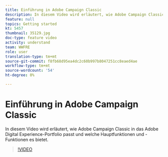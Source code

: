 ```yaml
---
title: Einführung in Adobe Campaign Classic
description: In diesem Video wird erläutert, wie Adobe Campaign Classic in das Adobe Digital Experience-Portfolio passt und welche Hauptfunktionen und -Funktionen es bietet.
feature: null
topics: Getting started
kt: 5457
thumbnail: 35129.jpg
doc-type: feature video
activity: understand
team: WWFRE
role: user
translation-type: tm+mt
source-git-commit: f8fb68d95ea4dc2c60b997b8047251cc8eaed4ae
workflow-type: tm+mt
source-wordcount: '54'
ht-degree: 0%

---
```



# Einführung in Adobe Campaign Classic

In diesem Video wird erläutert, wie Adobe Campaign Classic in das Adobe Digital Experience-Portfolio passt und welche Hauptfunktionen und -Funktionen es bietet.

>[!VIDEO](https://video.tv.adobe.com/v/35129?quality=12)
